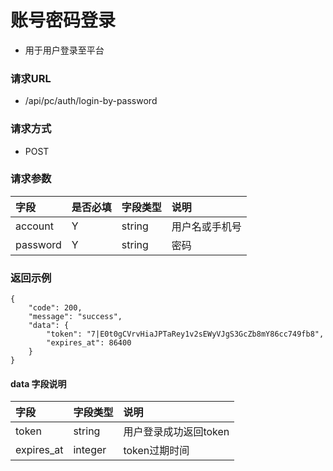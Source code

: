 # 账号密码登录

* 用于用户登录至平台

### 请求URL

* /api/pc/auth/login-by-password

### 请求方式
* POST

### 请求参数
 
| 字段       |是否必填| 字段类型    | 说明      |
|:---------| :--- |:--------|:--------|
| account  |Y| string  | 用户名或手机号 |
| password |Y| string  | 密码      |

### 返回示例

```
{
    "code": 200,
    "message": "success",
    "data": {
        "token": "7|E0t0gCVrvHiaJPTaRey1v2sEWyVJgS3GcZb8mY86cc749fb8",
        "expires_at": 86400
    }
}
```
#### data 字段说明
|字段|字段类型|说明|
| :--- | :--- | :--- |
|token|string|用户登录成功返回token|
|expires_at|integer|token过期时间|

